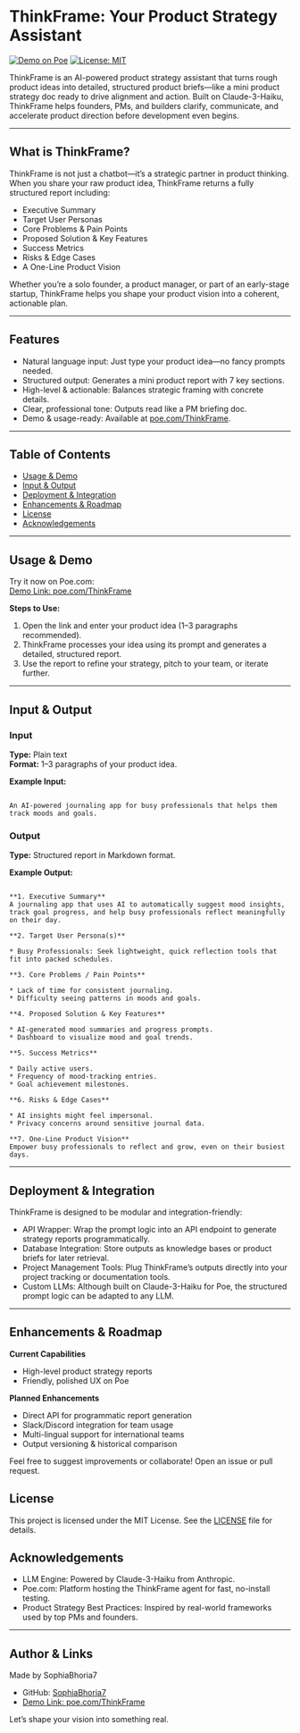 # ThinkFrame: Your Product Strategy Assistant

[![Demo on Poe](https://img.shields.io/badge/Demo%20on-Poe.com-blue?logo=poe)](https://poe.com/ThinkFrame)
[![License: MIT](https://img.shields.io/badge/License-MIT-yellow.svg)](./LICENSE)

ThinkFrame is an AI-powered product strategy assistant that turns rough product ideas into detailed, structured product briefs—like a mini product strategy doc ready to drive alignment and action. Built on Claude-3-Haiku, ThinkFrame helps founders, PMs, and builders clarify, communicate, and accelerate product direction before development even begins.

---

## What is ThinkFrame?

ThinkFrame is not just a chatbot—it’s a strategic partner in product thinking. When you share your raw product idea, ThinkFrame returns a fully structured report including:

- Executive Summary  
- Target User Personas  
- Core Problems & Pain Points  
- Proposed Solution & Key Features  
- Success Metrics  
- Risks & Edge Cases  
- A One-Line Product Vision  

Whether you’re a solo founder, a product manager, or part of an early-stage startup, ThinkFrame helps you shape your product vision into a coherent, actionable plan.

---

## Features

- Natural language input: Just type your product idea—no fancy prompts needed.
- Structured output: Generates a mini product report with 7 key sections.
- High-level & actionable: Balances strategic framing with concrete details.
- Clear, professional tone: Outputs read like a PM briefing doc.
- Demo & usage-ready: Available at [poe.com/ThinkFrame](https://poe.com/ThinkFrame).

---

## Table of Contents

- [Usage & Demo](#usage--demo)
- [Input & Output](#input--output)
- [Deployment & Integration](#deployment--integration)
- [Enhancements & Roadmap](#enhancements--roadmap)
- [License](#license)
- [Acknowledgements](#acknowledgements)

---

## Usage & Demo

Try it now on Poe.com:  
[Demo Link: poe.com/ThinkFrame](https://poe.com/ThinkFrame)

**Steps to Use:**

1. Open the link and enter your product idea (1–3 paragraphs recommended).
2. ThinkFrame processes your idea using its prompt and generates a detailed, structured report.
3. Use the report to refine your strategy, pitch to your team, or iterate further.

---

## Input & Output

### Input

**Type:** Plain text  
**Format:** 1–3 paragraphs of your product idea.

**Example Input:**
```

An AI-powered journaling app for busy professionals that helps them track moods and goals.

```

### Output

**Type:** Structured report in Markdown format.

**Example Output:**

```

**1. Executive Summary**
A journaling app that uses AI to automatically suggest mood insights, track goal progress, and help busy professionals reflect meaningfully on their day.

**2. Target User Persona(s)**

* Busy Professionals: Seek lightweight, quick reflection tools that fit into packed schedules.

**3. Core Problems / Pain Points**

* Lack of time for consistent journaling.
* Difficulty seeing patterns in moods and goals.

**4. Proposed Solution & Key Features**

* AI-generated mood summaries and progress prompts.
* Dashboard to visualize mood and goal trends.

**5. Success Metrics**

* Daily active users.
* Frequency of mood-tracking entries.
* Goal achievement milestones.

**6. Risks & Edge Cases**

* AI insights might feel impersonal.
* Privacy concerns around sensitive journal data.

**7. One-Line Product Vision**
Empower busy professionals to reflect and grow, even on their busiest days.

````

---


## Deployment & Integration

ThinkFrame is designed to be modular and integration-friendly:

* API Wrapper: Wrap the prompt logic into an API endpoint to generate strategy reports programmatically.
* Database Integration: Store outputs as knowledge bases or product briefs for later retrieval.
* Project Management Tools: Plug ThinkFrame’s outputs directly into your project tracking or documentation tools.
* Custom LLMs: Although built on Claude-3-Haiku for Poe, the structured prompt logic can be adapted to any LLM.

---

## Enhancements & Roadmap

**Current Capabilities**

* High-level product strategy reports
* Friendly, polished UX on Poe

**Planned Enhancements**

* Direct API for programmatic report generation
* Slack/Discord integration for team usage
* Multi-lingual support for international teams
* Output versioning & historical comparison

Feel free to suggest improvements or collaborate! Open an issue or pull request.

## License

This project is licensed under the MIT License. See the [LICENSE](./LICENSE) file for details.

## Acknowledgements

* LLM Engine: Powered by Claude-3-Haiku from Anthropic.
* Poe.com: Platform hosting the ThinkFrame agent for fast, no-install testing.
* Product Strategy Best Practices: Inspired by real-world frameworks used by top PMs and founders.

---

## Author & Links

Made by SophiaBhoria7

* GitHub: [SophiaBhoria7](https://github.com/SophiaBhoria7)
* [Demo Link: poe.com/ThinkFrame](https://poe.com/ThinkFrame)

Let’s shape your vision into something real.

